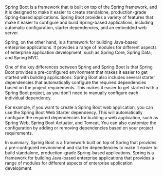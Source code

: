 Spring Boot is a framework that is built on top of the Spring framework, and it is designed to make it easier to create standalone, production-grade Spring-based applications. Spring Boot provides a variety of features that make it easier to configure and build Spring-based applications, including automatic configuration, starter dependencies, and an embedded web server.

Spring, on the other hand, is a framework for building Java-based enterprise applications. It provides a range of modules for different aspects of enterprise application development, such as Spring Core, Spring Data, and Spring MVC.

One of the key differences between Spring and Spring Boot is that Spring Boot provides a pre-configured environment that makes it easier to get started with building applications. Spring Boot also includes several starter dependencies that automatically configure the required dependencies based on the project requirements. This makes it easier to get started with a Spring Boot project, as you don't need to manually configure each individual dependency.

For example, if you want to create a Spring Boot web application, you can use the Spring Boot Web Starter dependency. This will automatically configure the required dependencies for building a web application, such as Spring Web, Spring Boot Actuator, and Tomcat. You can also customize the configuration by adding or removing dependencies based on your project requirements.

In summary, Spring Boot is a framework built on top of Spring that provides a pre-configured environment and starter dependencies to make it easier to build standalone, production-grade Spring-based applications. Spring is a framework for building Java-based enterprise applications that provides a range of modules for different aspects of enterprise application development.
